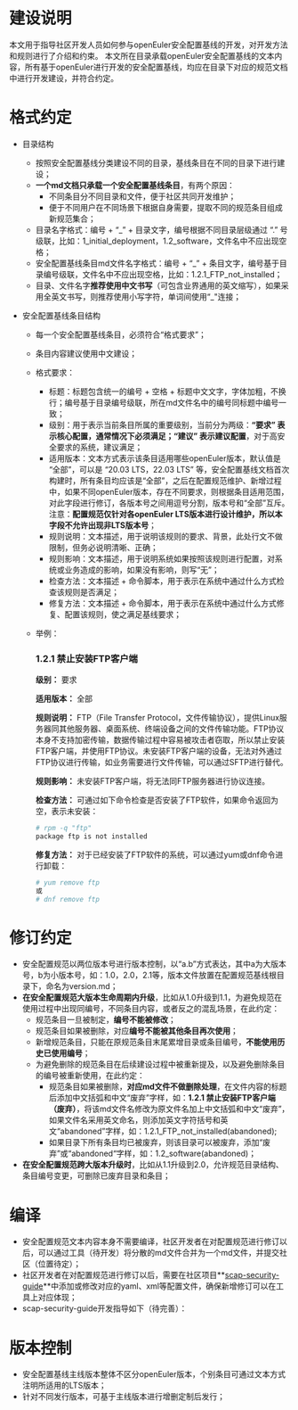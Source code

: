 # 建设说明

本文用于指导社区开发人员如何参与openEuler安全配置基线的开发，对开发方法和规则进行了介绍和约束。
本文所在目录承载openEuler安全配置基线的文本内容，所有基于openEuler进行开发的安全配置基线，均应在目录下对应的规范文档中进行开发建设，并符合约定。

# 格式约定

- 目录结构
  
  - 按照安全配置基线分类建设不同的目录，基线条目在不同的目录下进行建设；
  - **一个md文档只承载一个安全配置基线条目**，有两个原因：
    - 不同条目分不同目录和文件，便于社区共同开发维护；
    - 便于不同用户在不同场景下根据自身需要，提取不同的规范条目组成新规范集合；
  - 目录名字格式：编号 + “_” + 目录文字，编号根据不同目录层级通过 “.” 号级联，比如：1\_initial\_deployment，1.2\_software，文件名中不应出现空格；
  - 安全配置基线条目md文件名字格式：编号 + “_” + 条目文字，编号基于目录编号级联，文件名中不应出现空格，比如：1.2.1\_FTP\_not\_installed；
  - 目录、文件名字**推荐使用中文书写**（可包含业界通用的英文缩写），如果采用全英文书写，则推荐使用小写字符，单词间使用“_"连接；
  
- 安全配置基线条目结构

  - 每一个安全配置基线条目，必须符合“格式要求”；

  - 条目内容建议使用中文建设；

  - 格式要求：
    - 标题：标题包含统一的编号 + 空格 + 标题中文文字，字体加粗，不换行；编号基于目录编号级联，所在md文件名中的编号同标题中编号一致；
    - 级别：用于表示当前条目所属的重要级别，当前分为两级：**“要求” 表示核心配置，通常情况下必须满足；“建议” 表示建议配置**，对于高安全要求的系统，建议满足；
    - 适用版本：文本方式表示该条目适用哪些openEuler版本，默认值是 “全部”，可以是 “20.03 LTS，22.03 LTS” 等，安全配置基线文档首次构建时，所有条目均应该是“全部”，之后在配置规范维护、新增过程中，如果不同openEuler版本，存在不同要求，则根据条目适用范围，对此字段进行修订，各版本号之间用逗号分割，版本号和“全部”互斥。注意：**配置规范仅针对各openEuler LTS版本进行设计维护，所以本字段不允许出现非LTS版本号**；
    - 规则说明：文本描述，用于说明该规则的要求、背景，此处行文不做限制，但务必说明清晰、正确；
    - 规则影响：文本描述，用于说明系统如果按照该规则进行配置，对系统或业务造成的影响，如果没有影响，则写“无”；
    - 检查方法：文本描述 + 命令脚本，用于表示在系统中通过什么方式检查该规则是否满足；
    - 修复方法：文本描述 + 命令脚本，用于表示在系统中通过什么方式修复、配置该规则，使之满足基线要求；
    
  - 举例：

    ### 1.2.1 禁止安装FTP客户端

    **级别：** 要求

    **适用版本：** 全部

    **规则说明：** FTP（File Transfer Protocol，文件传输协议），提供Linux服务器同其他服务器、桌面系统、终端设备之间的文件传输功能。FTP协议本身不支持加密传输，数据传输过程中容易被攻击者窃取，所以禁止安装FTP客户端，并使用FTP协议。未安装FTP客户端的设备，无法对外通过FTP协议进行传输，如业务需要进行文件传输，可以通过SFTP进行替代。
    
    **规则影响：** 未安装FTP客户端，将无法同FTP服务器进行协议连接。

    **检查方法：**
可通过如下命令检查是否安装了FTP软件，如果命令返回为空，表示未安装：
    
    ```bash
    # rpm -q "ftp"
    package ftp is not installed
    ```
    
    **修复方法：**
对于已经安装了FTP软件的系统，可以通过yum或dnf命令进行卸载：
    
    ```bash
    # yum remove ftp
    或
    # dnf remove ftp
    ```

# 修订约定

- 安全配置规范以两位版本号进行版本控制，以“a.b”方式表达，其中a为大版本号，b为小版本号，如：1.0，2.0，2.1等，版本文件放置在配置规范基线根目录下，命名为version.md；
- **在安全配置规范大版本生命周期内升级**，比如从1.0升级到1.1，为避免规范在使用过程中出现同编号，不同条目内容，或者反之的混乱场景，在此约定：
  - 规范条目一旦被制定，**编号不能被修改**；
  - 规范条目如果被删除，对应**编号不能被其他条目再次使用**；
  - 新增规范条目，只能在原规范条目末尾累增目录或条目编号，**不能使用历史已使用编号**；
  - 为避免删除的规范条目在后续建设过程中被重新提及，以及避免删除条目的编号被重新使用，在此约定：
    - 规范条目如果被删除，**对应md文件不做删除处理**，在文件内容的标题后添加中文括弧和中文“废弃”字样，如：**1.2.1 禁止安装FTP客户端（废弃）**，将该md文件名修改为原文件名加上中文括弧和中文“废弃”，如果文件名采用英文命名，则添加英文字符括号和英文“abandoned”字样，如：1.2.1\_FTP\_not\_installed(abandoned);
    - 如果目录下所有条目均已被废弃，则该目录可以被废弃，添加“废弃”或“abandoned“字样，如：1.2\_software(abandoned)；
- **在安全配置规范跨大版本升级时**，比如从1.1升级到2.0，允许规范目录结构、条目编号变更，可删除已废弃目录和条目；

# 编译

- 安全配置规范文本内容本身不需要编译，社区开发者在对配置规范进行修订以后，可以通过工具（待开发）将分散的md文件合并为一个md文件，并提交社区（位置待定）；
- 社区开发者在对配置规范进行修订以后，需要在社区项目**[scap-security-guide](https://gitee.com/src-openeuler/scap-security-guide)**中添加或修改对应的yaml、xml等配置文件，确保新增修订可以在工具上对应体现；
- scap-security-guide开发指导如下（待完善）：

# 版本控制

  - 安全配置基线主线版本整体不区分openEuler版本，个别条目可通过文本方式注明所适用的LTS版本；
  - 针对不同发行版本，可基于主线版本进行增删定制后发行；
